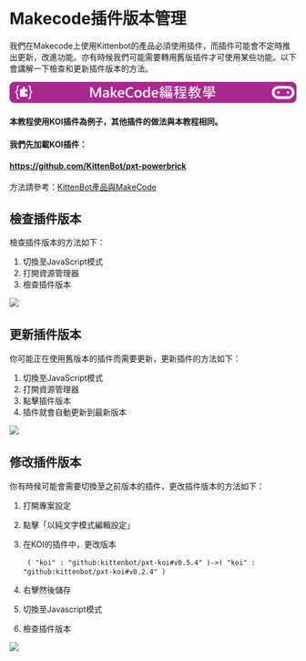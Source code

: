 # Makecode插件版本管理

我們在Makecode上使用Kittenbot的產品必須使用插件，而插件可能會不定時推出更新，改進功能。亦有時候我們可能需要轉用舊版插件才可使用某些功能。以下會講解一下檢查和更新插件版本的方法。



![](./images/mcbanner.png)

#### 本教程使用KOI插件為例子，其他插件的做法與本教程相同。

#### 我們先加載KOI插件：

#### https://github.com/KittenBot/pxt-powerbrick

方法請參考：[KittenBot產品與MakeCode](./powerBrickMC)

## 檢查插件版本

檢查插件版本的方法如下：

1. 切換至JavaScript模式
2. 打開資源管理器
3. 檢查插件版本

![](./images/check.gif)



## 更新插件版本

你可能正在使用舊版本的插件而需要更新，更新插件的方法如下：
1. 切換至JavaScript模式
2. 打開資源管理器
3. 點擊插件版本
4. 插件就會自動更新到最新版本

![](./images/update.gif)

## 修改插件版本

你有時候可能會需要切換至之前版本的插件，更改插件版本的方法如下：

1. 打開專案設定
2. 點擊「以純文字模式編輯設定」
3. 在KOI的插件中，更改版本

        ( "koi" : "github:kittenbot/pxt-koi#v0.5.4" )->( "koi" : "github:kittenbot/pxt-koi#v0.2.4" )
    
4. 右擊然後儲存
5. 切換至Javascript模式
6. 檢查插件版本

![](./images/modify.gif)
